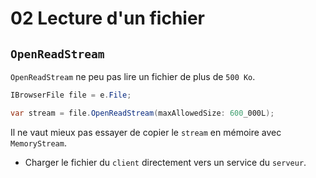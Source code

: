 # 02 Lecture d'un fichier



## `OpenReadStream`

`OpenReadStream` ne peu pas lire un fichier de plus de `500 Ko`.

```cs
IBrowserFile file = e.File;

var stream = file.OpenReadStream(maxAllowedSize: 600_000L);
```

Il ne vaut mieux pas essayer de copier le `stream` en mémoire avec `MemoryStream`.

- Charger le fichier du `client` directement vers un service du `serveur`.


